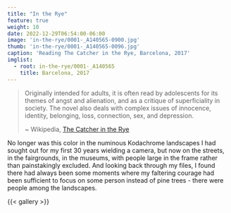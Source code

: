 ```yaml
---
title: "In the Rye"
feature: true
weight: 10
date: 2022-12-29T06:54:00-06:00
image: 'in-the-rye/0001-_A140565-0900.jpg'
thumb: 'in-the-rye/0001-_A140565-0096.jpg'
caption: 'Reading The Catcher in the Rye, Barcelona, 2017'
imglist:
  - root: in-the-rye/0001-_A140565
    title: Barcelona, 2017
---
```


> Originally intended for adults, it is often read by adolescents for  its themes of angst and alienation, and as a
> critique of superficiality in society. The novel also deals with complex issues of innocence, identity, belonging,
> loss, connection, sex, and depression.
>
> ~ Wikipedia, [The Catcher in the Rye](https://en.wikipedia.org/wiki/The_Catcher_in_the_Rye)

No longer was this color in the numinous Kodachrome landscapes I had sought out for my first 30 years wielding a 
camera, but now on the streets, in the fairgrounds, in the museums, with people large in the frame rather than 
painstakingly excluded. And looking back through my files, I found there had always been some moments where my 
faltering courage had been sufficient to focus on some person instead of pine trees - there were people among 
the landscapes.

{{< gallery >}}